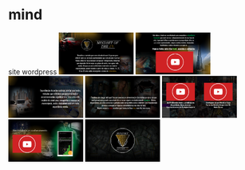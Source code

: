 # mind
site wordpress
<img src="perspectiva/1.png" alt="header" width="150"/>
<img src="perspectiva/2.png" alt="container" width="150"/>
<img src="perspectiva/3.png" alt="container" width="150"/>
<img src="perspectiva/4.png" alt="container" width="150"/>
<img src="perspectiva/5.png" alt="container" width="150"/>
<img src="perspectiva/6.png" alt="container" width="150"/>
<img src="perspectiva/7.png" alt="footer" width="150"/>